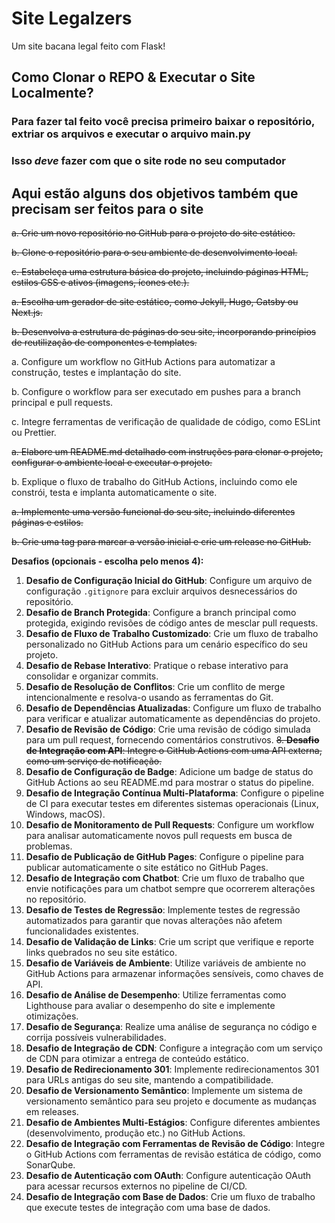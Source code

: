 # Site Legalzers
Um site bacana legal feito com Flask!

## Como Clonar o REPO & Executar o Site Localmente?
### Para fazer tal feito você precisa primeiro baixar o repositório, extriar os arquivos e executar o arquivo main.py
### Isso *deve* fazer com que o site rode no seu computador

## Aqui estão alguns dos objetivos também que precisam ser feitos para o site
   ~~a. Crie um novo repositório no GitHub para o projeto do site estático.~~

  ~~b. Clone o repositório para o seu ambiente de desenvolvimento local.~~
   
   ~~c. Estabeleça uma estrutura básica do projeto, incluindo páginas HTML, estilos CSS e ativos (imagens, ícones etc.).~~

   ~~a. Escolha um gerador de site estático, como Jekyll, Hugo, Gatsby ou Next.js.~~

   ~~b. Desenvolva a estrutura de páginas do seu site, incorporando princípios de reutilização de componentes e templates.~~

   a. Configure um workflow no GitHub Actions para automatizar a construção, testes e implantação do site.

   b. Configure o workflow para ser executado em pushes para a branch principal e pull requests.

   c. Integre ferramentas de verificação de qualidade de código, como ESLint ou Prettier.


   ~~a. Elabore um README.md detalhado com instruções para clonar o projeto, configurar o ambiente local e executar o projeto.~~

   b. Explique o fluxo de trabalho do GitHub Actions, incluindo como ele constrói, testa e implanta automaticamente o site.


   ~~a. Implemente uma versão funcional do seu site, incluindo diferentes páginas e estilos.~~

  ~~b. Crie uma tag para marcar a versão inicial e crie um release no GitHub.~~

**Desafios (opcionais - escolha pelo menos 4):**
   1. **Desafio de Configuração Inicial do GitHub**: Configure um arquivo de configuração `.gitignore` para excluir arquivos desnecessários do repositório.
   2. **Desafio de Branch Protegida**: Configure a branch principal como protegida, exigindo revisões de código antes de mesclar pull requests.
   3. **Desafio de Fluxo de Trabalho Customizado**: Crie um fluxo de trabalho personalizado no GitHub Actions para um cenário específico do seu projeto.
   4. **Desafio de Rebase Interativo**: Pratique o rebase interativo para consolidar e organizar commits.
   5. **Desafio de Resolução de Conflitos**: Crie um conflito de merge intencionalmente e resolva-o usando as ferramentas do Git.
   6. **Desafio de Dependências Atualizadas**: Configure um fluxo de trabalho para verificar e atualizar automaticamente as dependências do projeto.
   7. **Desafio de Revisão de Código**: Crie uma revisão de código simulada para um pull request, fornecendo comentários construtivos.
   ~~8. **Desafio de Integração com API**: Integre o GitHub Actions com uma API externa, como um serviço de notificação.~~
   9. **Desafio de Configuração de Badge**: Adicione um badge de status do GitHub Actions ao seu README.md para mostrar o status do pipeline.
   10. **Desafio de Integração Contínua Multi-Plataforma**: Configure o pipeline de CI para executar testes em diferentes sistemas operacionais (Linux, Windows, macOS).
   11. **Desafio de Monitoramento de Pull Requests**: Configure um workflow para analisar automaticamente novos pull requests em busca de problemas.
   12. **Desafio de Publicação de GitHub Pages**: Configure o pipeline para publicar automaticamente o site estático no GitHub Pages.
   13. **Desafio de Integração com Chatbot**: Crie um fluxo de trabalho que envie notificações para um chatbot sempre que ocorrerem alterações no repositório.
   14. **Desafio de Testes de Regressão**: Implemente testes de regressão automatizados para garantir que novas alterações não afetem funcionalidades existentes.
   15. **Desafio de Validação de Links**: Crie um script que verifique e reporte links quebrados no seu site estático.
   16. **Desafio de Variáveis de Ambiente**: Utilize variáveis de ambiente no GitHub Actions para armazenar informações sensíveis, como chaves de API.
   17. **Desafio de Análise de Desempenho**: Utilize ferramentas como Lighthouse para avaliar o desempenho do site e implemente otimizações.
   18. **Desafio de Segurança**: Realize uma análise de segurança no código e corrija possíveis vulnerabilidades.
   19. **Desafio de Integração de CDN**: Configure a integração com um serviço de CDN para otimizar a entrega de conteúdo estático.
   20. **Desafio de Redirecionamento 301**: Implemente redirecionamentos 301 para URLs antigas do seu site, mantendo a compatibilidade.
   21. **Desafio de Versionamento Semântico**: Implemente um sistema de versionamento semântico para seu projeto e documente as mudanças em releases.
   22. **Desafio de Ambientes Multi-Estágios**: Configure diferentes ambientes (desenvolvimento, produção etc.) no GitHub Actions.
   23. **Desafio de Integração com Ferramentas de Revisão de Código**: Integre o GitHub Actions com ferramentas de revisão estática de código, como SonarQube.
   24. **Desafio de Autenticação com OAuth**: Configure autenticação OAuth para acessar recursos externos no pipeline de CI/CD.
   25. **Desafio de Integração com Base de Dados**: Crie um fluxo de trabalho que execute testes de integração com uma base de dados.
